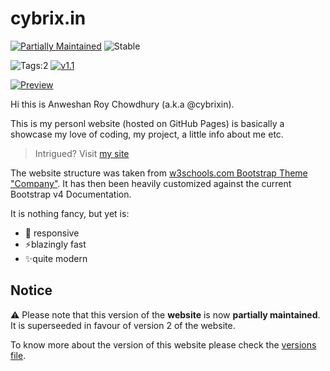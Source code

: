 # cybrix.in

[![Partially Maintained](https://img.shields.io/badge/v1-partially%20maintained-yellow?style=for-the-badge)](https://github.com/cybrixin/cybrixin.github.io/tree/v1) 
![Stable](https://img.shields.io/badge/status-stable-success?style=for-the-badge)

![Tags:2](https://img.shields.io/badge/2-Tags-inactive?style=for-the-badge) [![v1.1](https://img.shields.io/badge/1.1-Version-inactive?style=for-the-badge)](https://github.com/cybrixin/cybrixin.github.io/releases/tag/1.1)

[![Preview](https://img.shields.io/badge/🔗%20preview-%23fff?style=for-the-badge)](https://cybrixin.github.io)

Hi this is Anweshan Roy Chowdhury (a.k.a @cybrixin).

This is my personl website (hosted on GitHub Pages) is basically a showcase my love of coding, my project, a little info about me etc.

> Intrigued? Visit [my site](https://cybrixin.github.io)

The website structure was taken from [w3schools.com Bootstrap Theme "Company"](https://www.w3schools.com/bootstrap/bootstrap_theme_company.asp). It has then been heavily customized against the current Bootstrap v4 Documentation.

It is nothing fancy, but yet is:

- 📱 responsive
- ⚡blazingly fast
- ✨quite modern

<!-- It does feature a contact form, built with [ViteJS](https://vitejs.dev) and Javascript. -->

## Notice

:warning: Please note that this version of the **website** is now **partially maintained**. It is superseeded in favour of version 2 of the website.

To know more about the version of this website please check the [versions file](/../main/VERSION.md).
